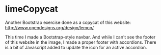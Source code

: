 # limeCopycat
Another Bootstrap exercise done as a copycat of this website: http://www.opendesigns.org/design/lemon/

This time I made a Bootstrap-style navbar. And while I can't see the footer of this website in the image, I made a proper footer with accordions. There is a bit of Javascript added to update the icon for an active accordion.
